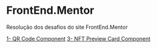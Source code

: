 # FrontEnd.Mentor
 Resolução dos desafios do site FrontEnd.Mentor

[1- QR Code Component](https://github.com/igor-lopes90/FrontEnd.Mentor/tree/main/01%20qr-code-component-main)
[3- NFT Preview Card Component](https://github.com/igor-lopes90/FrontEnd.Mentor/tree/main/03%20nft-preview-card-component-main)
